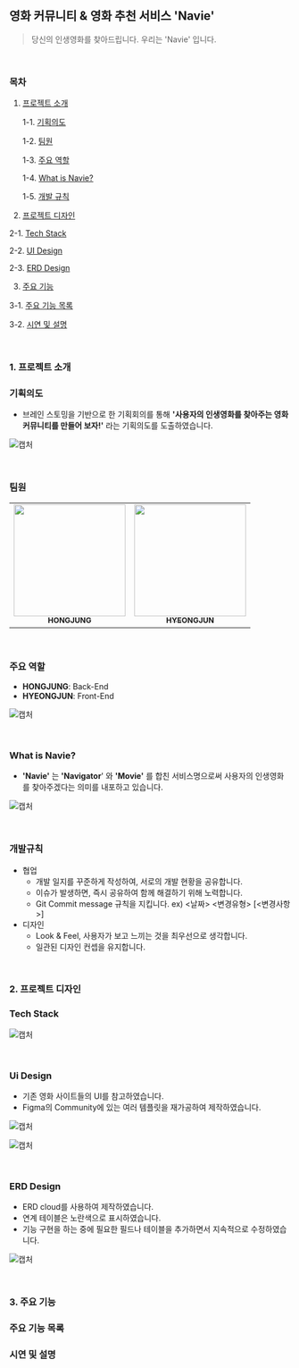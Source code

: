 ## 영화 커뮤니티 & 영화 추천 서비스 'Navie'

>당신의 인생영화를 찾아드립니다. 우리는 'Navie' 입니다.

<br>

### 목차

1. [프로젝트 소개](#프로젝트-소개)

   1-1. [기획의도](#기획의도)

   1-2. [팀원](#팀원)

   1-3. [주요 역할](#주요-역할)

   1-4. [What is Navie?](#what-is-navie)
   
   1-5.  [개발 규칙](#개발-규칙)

2.  [프로젝트 디자인](#프로젝트-디자인)

   2-1. [Tech Stack](#tech-stack)

   2-2. [UI Design](#ui-design)

   2-3. [ERD Design](#erd-design)

3.  [주요 기능](#주요-기능)

   3-1. [주요 기능 목록](#주요-기능-목록)

   3-2. [시연 및 설명](#시연-및-설명)

<br>

### 1. 프로젝트 소개

### 기획의도

- 브레인 스토밍을 기반으로 한 기획회의를 통해 **'사용자의 인생영화를 찾아주는 영화 커뮤니티를 만들어 보자!'** 라는 기획의도를 도출하였습니다.

![캡처](README.assets/캡처.PNG)

<br>

### 팀원

<table>
  <tr>
    <td align="center"><a href="https://github.com/hongjungkimm"><img src="https://avatars.githubusercontent.com/u/87457152?v=4" width="200px;" alt=""/><br /><sub><b>HONGJUNG</b></sub></a><br /></td>
    <td align="center"><a href="https://github.com/kimhyeongjun95"><img src="https://avatars.githubusercontent.com/u/86656921?v=4" width="200px;" alt=""/><br /><sub><b>HYEONGJUN</b></sub></a><br /></td>
  </tr>
</table>

<br>

### 주요 역할

- **HONGJUNG**: Back-End
- **HYEONGJUN**: Front-End

![캡처](README.assets/캡처-1638673830734.PNG)

<br>

### What is Navie?

- **'Navie'** 는 **'Navigator**' 와 **'Movie'** 를 합친 서비스명으로써 사용자의 인생영화를 찾아주겠다는 의미를 내포하고 있습니다.

![캡처](README.assets/캡처-1638682938864.PNG)

<br>

### 개발규칙

- 협업
  - 개발 일지를 꾸준하게 작성하여, 서로의 개발 현황을 공유합니다.
  - 이슈가 발생하면, 즉시 공유하여 함께 해결하기 위해 노력합니다.
  - Git Commit message 규칙을 지킵니다. ex) <날짜> <변경유형> [<변경사항>]
- 디자인
  - Look & Feel, 사용자가 보고 느끼는 것을 최우선으로 생각합니다.
  - 일관된 디자인 컨셉을 유지합니다.

<br>

### 2. 프로젝트 디자인

### Tech Stack

![캡처](README.assets/캡처-1638684333815.PNG)

<br>

### Ui Design

- 기존 영화 사이트들의 UI를 참고하였습니다.
- Figma의 Community에 있는 여러 템플릿을 재가공하여 제작하였습니다.

![캡처](README.assets/캡처-1638684509593.PNG)

![캡처](README.assets/캡처-1638684543760.PNG)

<br>

### ERD Design

- ERD cloud를 사용하여 제작하였습니다.
- 연계 테이블은 노란색으로 표시하였습니다.
- 기능 구현을 하는 중에 필요한 필드나 테이블을 추가하면서 지속적으로 수정하였습니다.

![캡처](README.assets/캡처-1638684705197.PNG)

<br>

### 3. 주요 기능

### 주요 기능 목록

### 시연 및 설명

